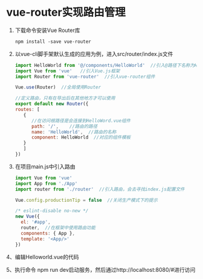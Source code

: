 # vue-router实现路由管理
1. 下载命令安装Vue Router库
   ```markdown
   npm install -save vue-router
   ```

2. 以vue-cli脚手架默认生成的应用为例，进入src/router/index.js文件
   ```Javascript
   import HelloWorld from '@/components/HelloWorld'  //引入@路径下名称为HelloWorld的页面组件
   import Vue from 'vue'   //引入Vue.js框架
   import Router from 'vue-router'  //引入vue-router组件
   
   Vue.use(Router)  //全局使用Router
   
   //定义路由，只有在导出后在其他地方才可以使用
   export default new Router({
   routes: [
      {
         //在访问根路径是会连接到HelloWord.vue组件
         path: '/',    //路由的路径
         name: 'HelloWorld',  //路由的名称
         component: HelloWorld  //对应的组件模板
      }
      ]
   })
   ```
   
3. 在项目main.js中引入路由
   ```Javascript
   import Vue from 'vue'
   import App from './App'
   import router from './router'  //引入路由，会去寻找index.js配置文件
   
   Vue.config.productionTip = false  //关闭生产模式下的提示
   
   /* eslint-disable no-new */
   new Vue({
     el: '#app',
     router,  //在框架中使用路由功能
     components: { App },
     template: '<App/>'
   })
   ```

4、编辑Helloworld.vue的代码

5、执行命令 npm run dev启动服务，然后通过http://localhost:8080/#进行访问
